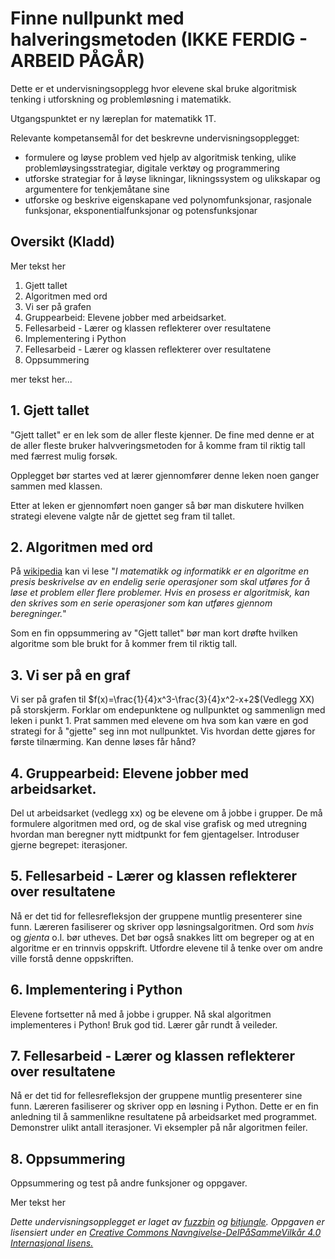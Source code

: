 # Finne nullpunkt med halveringsmetoden (IKKE FERDIG - ARBEID PÅGÅR)

Dette er et undervisningsopplegg hvor elevene skal bruke algoritmisk tenking i utforskning og problemløsning i matematikk.

Utgangspunktet er ny læreplan for matematikk 1T.

Relevante kompetansemål for det beskrevne undervisningsopplegget:

* formulere og løyse problem ved hjelp av algoritmisk tenking, ulike problemløysingsstrategiar, digitale verktøy og programmering
* utforske strategiar for å løyse likningar, likningssystem og ulikskapar og argumentere for tenkjemåtane sine
* utforske og beskrive eigenskapane ved polynomfunksjonar, rasjonale funksjonar, eksponentialfunksjonar og potensfunksjonar

## Oversikt (Kladd)

Mer tekst her

1. Gjett tallet
2. Algoritmen med ord
3. Vi ser på grafen
4. Gruppearbeid: Elevene jobber med arbeidsarket.
5. Fellesarbeid - Lærer og klassen reflekterer over resultatene
6. Implementering i Python
7. Fellesarbeid - Lærer og klassen reflekterer over resultatene
8. Oppsummering


mer tekst her...

## 1. Gjett tallet
"Gjett tallet" er en lek som de aller fleste kjenner. De fine med denne er at de aller fleste bruker halvveringsmetoden for å komme fram til riktig tall med færrest mulig forsøk.

Opplegget bør startes ved at lærer gjennomfører denne leken noen ganger sammen med klassen.

Etter at leken er gjennomført noen ganger så bør man diskutere hvilken strategi elevene valgte når de gjettet seg fram til tallet.

## 2. Algoritmen med ord
På [wikipedia](https://no.wikipedia.org/wiki/Algoritme) kan vi lese "_I matematikk og informatikk er en algoritme en presis beskrivelse av en endelig serie operasjoner som skal utføres for å løse et problem eller flere problemer. Hvis en prosess er algoritmisk, kan den skrives som en serie operasjoner som kan utføres gjennom beregninger._"

Som en fin oppsummering av "Gjett tallet" bør man kort drøfte hvilken algoritme som ble brukt for å kommer frem til riktig tall.

## 3. Vi ser på en graf
Vi ser på grafen til $f(x)=\frac{1}{4}x^3-\frac{3}{4}x^2-x+2$(Vedlegg XX) på storskjerm. Forklar om endepunktene og nullpunktet og sammenlign med leken i punkt 1. Prat sammen med elevene om hva som kan være en god strategi for å "gjette" seg inn mot nullpunktet. Vis hvordan dette gjøres for første tilnærming. Kan denne løses får hånd?

## 4. Gruppearbeid: Elevene jobber med arbeidsarket.
Del ut arbeidsarket (vedlegg xx) og be elevene om å jobbe i grupper. De må formulere algoritmen med ord, og de skal vise grafisk og med utregning hvordan man beregner nytt midtpunkt for fem gjentagelser. Introduser gjerne begrepet: iterasjoner.

## 5. Fellesarbeid - Lærer og klassen reflekterer over resultatene
Nå er det tid for fellesrefleksjon der gruppene muntlig presenterer sine funn. Læreren fasiliserer og skriver opp løsningsalgoritmen. Ord som *hvis* og *gjenta* o.l. bør utheves. Det bør også snakkes litt om begreper og at en algoritme er en trinnvis oppskrift. Utfordre elevene til å tenke over om andre ville forstå denne oppskriften.

## 6. Implementering i Python
Elevene fortsetter nå med å jobbe i grupper. Nå skal algoritmen implementeres i Python! Bruk god tid. Lærer går rundt å veileder.

## 7. Fellesarbeid - Lærer og klassen reflekterer over resultatene
Nå er det tid for fellesrefleksjon der gruppene muntlig presenterer sine funn. Læreren fasiliserer og skriver opp en løsning i Python. Dette er en fin anledning til å sammenlikne resultatene på arbeidsarket med programmet. Demonstrer ulikt antall iterasjoner. Vi eksempler på når algoritmen feiler.

## 8. Oppsummering
Oppsummering og test på andre funksjoner og oppgaver.

Mer tekst her

_Dette undervisningsopplegget er laget av [fuzzbin](https://github.com/fuzzbin) og [bitjungle](https://github.com/bitjungle). Oppgaven er lisensiert under en [Creative Commons Navngivelse-DelPåSammeVilkår 4.0 Internasjonal lisens.](http://creativecommons.org/licenses/by-sa/4.0/)_